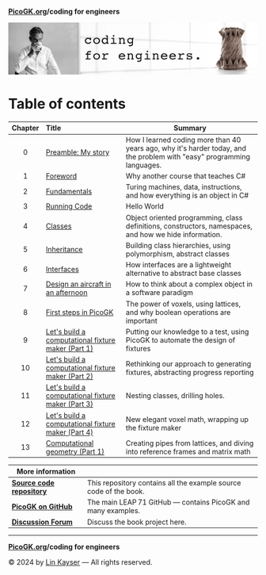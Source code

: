 **[PicoGK.org](https://picogk.org)/coding for engineers**

![Coding for Engineers](assets/CodingforEngineers.jpg)

# Table of contents

| Chapter | Title                                                        | Summary                                                      |
| :-----: | :----------------------------------------------------------- | ------------------------------------------------------------ |
|    0    | [Preamble: My story](README.md)                              | How I learned coding more than 40 years ago, why it's harder today, and the problem with "easy" programming languages. |
|    1    | [Foreword](1-foreword.md)                                    | Why another course that teaches C#                           |
|    2    | [Fundamentals](2-fundamentals.md)                            | Turing machines, data, instructions, and how everything is an object in C# |
|    3    | [Running Code](3-running-code.md)                            | Hello World                                                  |
|    4    | [Classes](4-classes.md)                                      | Object oriented programming, class definitions, constructors, namespaces, and how we  hide information. |
|    5    | [Inheritance](5-inheritance.md)                              | Building class hierarchies, using polymorphism, abstract classes |
|    6    | [Interfaces](6-interfaces.md)                                | How interfaces are a lightweight alternative to abstract base classes |
|    7    | [Design an aircraft in an afternoon](7-design-an-aircraft-in-an-afternoon.md) | How to think about a complex object in a software paradigm   |
|    8    | [First steps in PicoGK](8-first-steps-in-picogk.md)          | The power of voxels, using lattices, and why boolean operations are important |
|    9    | [Let's build a computational fixture maker (Part 1)](9-computational-fixture-maker.md) | Putting our knowledge to a test, using PicoGK to automate the design of fixtures |
|   10    | [Let's build a computational fixture maker (Part 2)](10-computational-fixture-maker-2.md) | Rethinking our approach to generating fixtures, abstracting progress reporting |
|   11    | [Let's build a computational fixture maker (Part 3)](11-computational-fixture-maker-3.md) | Nesting classes, drilling holes.                             |
|   12    | [Let's build a computational fixture maker (Part 4)](12-computational-fixture-maker-4.md) | New elegant voxel math, wrapping up the fixture maker        |
|   13    | [Computational geometry (Part 1)](13-computational-geometry-part1.md) | Creating pipes from lattices, and diving into reference frames and matrix math |



| More information                                             |                                                              |
| ------------------------------------------------------------ | ------------------------------------------------------------ |
| **[Source code repository](https://github.com/LinKayser/Coding4Engineers)** | This repository contains all the example source code of the book. |
| **[PicoGK on GitHub](https://github.com/leap71)**            | The main LEAP 71 GitHub — contains PicoGK and many examples. |
| **[Discussion Forum](https://github.com/leap71/PicoGK/discussions/categories/coding-for-computational-engineers)** | Discuss the book project here.                               |

------

**[PicoGK.org](https://picogk.org)/coding for engineers**

© 2024 by [Lin Kayser](https://www.linkedin.com/in/linkayser/) — All rights reserved.
